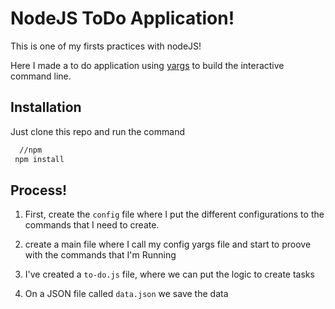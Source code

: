 # NodeJS ToDo Application!

This is one of my firsts practices with nodeJS!

Here I made a to do application using [yargs](https://www.npmjs.com/package/yargs) to build the interactive command line.

## Installation

Just clone this repo and run the command

```bash
  //npm
 npm install
```

## Process!

1. First, create the `config` file where I put the different configurations to the commands that I need to create.

2. create a main file where I call my config yargs file and start to proove with the commands that I'm Running

3. I've created a `to-do.js` file, where we can put the logic to create tasks

4. On a JSON file called `data.json` we save the data
